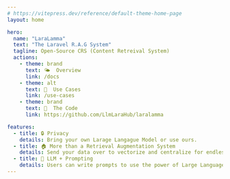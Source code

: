 ```yaml
---
# https://vitepress.dev/reference/default-theme-home-page
layout: home

hero:
  name: "LaraLamma"
  text: "The Laravel R.A.G System"
  tagline: Open-Source CRS (Content Retreival System)
  actions:
    - theme: brand
      text: 🌤️  Overview
      link: /docs
    - theme: alt
      text: 🚀  Use Cases
      link: /use-cases
    - theme: brand
      text: 📖  The Code
      link: https://github.com/LlmLaraHub/laralamma

features:
  - title: 🔒 Privacy
    details: Bring your own Larage Langague Model or use ours.
  - title: 🏠 More than a Retrieval Augmentation System 
    details: Send your data over to vectorize and centralize for endless uses.
  - title: 💪 LLM + Prompting
    details: Users can write prompts to use the power of Large Language Models.
---
```


